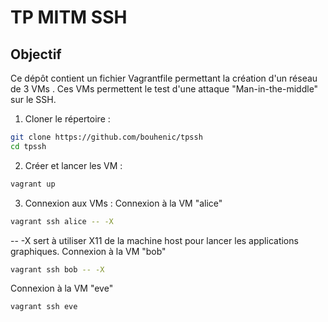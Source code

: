 # TP MITM SSH
## Objectif
Ce dépôt contient un fichier Vagrantfile permettant la création d'un réseau de 3 VMs . Ces VMs permettent le test d'une attaque "Man-in-the-middle" sur le SSH.
1. Cloner le répertoire :
```bash
git clone https://github.com/bouhenic/tpssh
cd tpssh
```
2. Créer et lancer les VM :
```bash
vagrant up
```
3. Connexion aux VMs :
Connexion à la VM "alice"
```bash
vagrant ssh alice -- -X
```
-- -X sert à utiliser X11 de la machine host pour lancer les applications graphiques.
Connexion à la VM "bob"
```bash
vagrant ssh bob -- -X
```
Connexion à la VM "eve"
```bash
vagrant ssh eve
```
